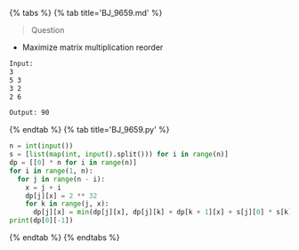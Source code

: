 {% tabs %}
{% tab title='BJ_9659.md' %}

> Question

* Maximize matrix multiplication reorder

```txt
Input:
3
5 3
3 2
2 6

Output: 90
```

{% endtab %}
{% tab title='BJ_9659.py' %}

```py
n = int(input())
s = [list(map(int, input().split())) for i in range(n)]
dp = [[0] * n for i in range(n)]
for i in range(1, n):
  for j in range(n - i):
    x = j + i
    dp[j][x] = 2 ** 32
    for k in range(j, x):
      dp[j][x] = min(dp[j][x], dp[j][k] + dp[k + 1][x] + s[j][0] * s[k][1] * s[x][1])
print(dp[0][-1])
```

{% endtab %}
{% endtabs %}
